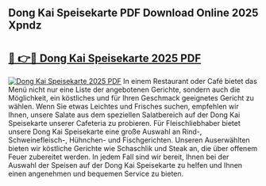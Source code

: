 ## Dong Kai Speisekarte PDF Download Online 2025 Xpndz

# <h2><a href="http://gc971ks.nevu.top/?p=Dong+Kai+Speisekarte">🔗 👉🔴 Dong Kai Speisekarte 2025 PDF</a></h2>

[![Dong Kai Speisekarte 2025 PDF](https://i.imgur.com/dBaPXMq.png)](http://gc971ks.nevu.top/?p=Dong+Kai+Speisekarte)
In einem Restaurant oder Café bietet das Menü nicht nur eine Liste der angebotenen Gerichte, sondern auch die Möglichkeit, ein köstliches und für Ihren Geschmack geeignetes Gericht zu wählen. Wenn Sie etwas Leichtes und Frisches suchen, empfehlen wir Ihnen, unsere Salate aus dem speziellen Salatbereich auf der Dong Kai Speisekarte unserer Cafeteria zu probieren. Für Fleischliebhaber bietet unsere Dong Kai Speisekarte eine große Auswahl an Rind-, Schweinefleisch-, Hühnchen- und Fischgerichten. Unseren Auserwählten bieten wir köstliche Gerichte wie Schaschlik und Steak an, die über offenem Feuer zubereitet werden. In jedem Fall sind wir bereit, Ihnen bei der Auswahl der Speisen auf der Dong Kai Speisekarte zu helfen und Ihnen einen angenehmen und bequemen Service zu bieten.

